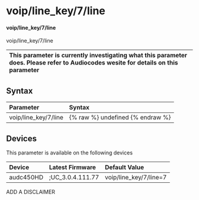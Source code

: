 ﻿---
description: voip/line_key/7/line
search: false
---

# voip/line_key/7/line

#### voip/line_key/7/line

voip/line_key/7/line


| This parameter is currently investigating what this parameter does. Please refer to Audiocodes wesite for details on this parameter | 
| :--- |

## Syntax
| Parameter | Syntax |
| :--- | :--- |
|voip/line_key/7/line | {% raw %} undefined {% endraw %}|

## Devices
This parameter is available on the following devices

| Device | Latest Firmware | Default Value |
|:---|:---|:---|
| audc450HD | ;UC_3.0.4.111.77 | voip/line_key/7/line=7 

ADD A DISCLAIMER
